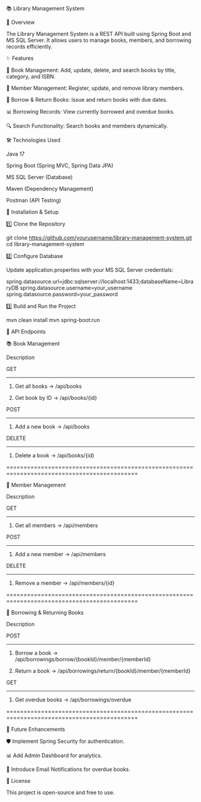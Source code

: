 📚 Library Management System

📖 Overview

The Library Management System is a REST API built using Spring Boot and MS SQL Server. It allows users to manage books, members, and borrowing records efficiently.

✨ Features

📌 Book Management: Add, update, delete, and search books by title, category, and ISBN.

👤 Member Management: Register, update, and remove library members.

📖 Borrow & Return Books: Issue and return books with due dates.

📊 Borrowing Records: View currently borrowed and overdue books.

🔍 Search Functionality: Search books and members dynamically.

🛠️ Technologies Used

Java 17

Spring Boot (Spring MVC, Spring Data JPA)

MS SQL Server (Database)

Maven (Dependency Management)

Postman (API Testing)

🚀 Installation & Setup

1️⃣ Clone the Repository

git clone https://github.com/yourusername/library-management-system.git
cd library-management-system

2️⃣ Configure Database

Update application.properties with your MS SQL Server credentials:

spring.datasource.url=jdbc:sqlserver://localhost:1433;databaseName=LibraryDB
spring.datasource.username=your_username
spring.datasource.password=your_password

3️⃣ Build and Run the Project

mvn clean install
mvn spring-boot:run

📌 API Endpoints

📚 Book Management

Description

   GET
*********

 1) Get all books ->  /api/books
  
    

 2) Get book by ID ->  /api/books/{id}

  
   POST
 *********

 1) Add a new book ->  /api/books
  

  DELETE
**********

  1) Delete a book ->  /api/books/{id}

============================================================================================

👤 Member Management

Description

   GET
*********
   1) Get all members ->  /api/members


  POST
*********

  1) Add a new member ->  /api/members

  DELETE
**********

  1) Remove a member ->  /api/members/{id}

============================================================================================

🔄 Borrowing & Returning Books

Description

  POST
********

  1) Borrow a book ->  /api/borrowings/borrow/{bookId}/member/{memberId}

  2) Return a book ->  /api/borrowings/return/{bookId}/member/{memberId}

  GET
********

  1) Get overdue books ->  /api/borrowings/overdue

============================================================================================

🎯 Future Enhancements

🛡️ Implement Spring Security for authentication.

📊 Add Admin Dashboard for analytics.

📌 Introduce Email Notifications for overdue books.

📝 License

This project is open-source and free to use.
